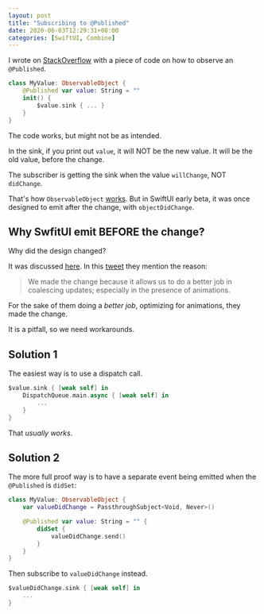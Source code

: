 ```yaml
---
layout: post
title: "Subscribing to @Published"
date: 2020-06-03T12:29:31+08:00
categories: [SwiftUI, Combine]
---
```


I wrote on [StackOverflow](https://stackoverflow.com/q/56735382/242682) with a piece of code on how to observe an `@Published`.

```swift
class MyValue: ObservableObject {
    @Published var value: String = ""
    init() {
        $value.sink { ... }
    }
}
```

The code works, but might not be as intended.

In the sink, if you print out `value`, it will NOT be the new value. It will be the old value, before the change.

The subscriber is getting the sink when the value `willChange`, NOT `didChange`.

That's how `ObservableObject` [works](https://developer.apple.com/documentation/combine/observableobject/3362556-objectwillchange). But in SwiftUI early beta, it was once designed to emit after the change, with `objectDidChange`.

## Why SwfitUI emit BEFORE the change?

Why did the design changed?

It was discussed [here](https://forums.swift.org/t/combine-observableobject-in-uikit/28433/2). In this [tweet](https://twitter.com/luka_bernardi/status/1151633281982406656) they mention the reason:

> We made the change because it allows us to do a better job in coalescing updates; especially in the presence of animations.

For the sake of them doing a _better job_, optimizing for animations, they made the change.

It is a pitfall, so we need workarounds.

## Solution 1

The easiest way is to use a dispatch call.

```swift
$value.sink { [weak self] in
    DispatchQueue.main.async { [weak self] in
        ...
    }
}
```

That _usually works_.

## Solution 2

The more full proof way is to have a separate event being emitted when the `@Published` is `didSet`:

```swift
class MyValue: ObservableObject {
    var valueDidChange = PassthroughSubject<Void, Never>()

    @Published var value: String = "" {
        didSet {
            valueDidChange.send()
        }
    }
}
```

Then subscribe to `valueDidChange` instead.

```swift
$valueDidChange.sink { [weak self] in
    ...
}
```
